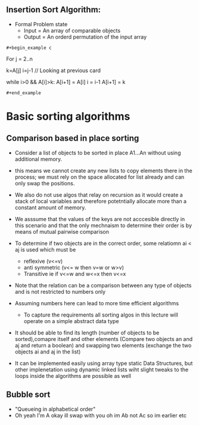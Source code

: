 ## Insertion Sort Algorithm:

- Formal Problem state
  - Input = An array of comparable objects
  - Output = An orderd permutation of the input array

```{=org}
#+begin_example c
```
For j = 2..n

k=A\[j\] i=j-1 // Looking at previous card

while i\>0 && A\[i\]\>k: A\[i+1\] = A\[i\] i = i-1 A\[i+1\] = k

```{=org}
#+end_example
```
# Basic sorting algorithms

## Comparison based in place sorting

- Consider a list of objects to be sorted in place A1...An without using
  additional memory.

- this means we cannot create any new lists to copy elements there in
  the process; we must rely on the space allocated for list already and
  can only swap the positions.

- We also do not use algos that relay on recursion as it would create a
  stack of local variables and therefore potetntially allocate more than
  a constant amount of memory.

- We asssume that the values of the keys are not acccesible directly in
  this scenario and that the only mechnaism to determine their order is
  by means of mutual pairwise comparison

- To determine if two objects are in the correct order, some relatiomn
  ai \< aj is used which must be

  - reflexive (v\<=v)
  - anti symmetric (v\<= w then v=w or w\>v)
  - Transitive ie if v\<=w and w\<=x then v\<=x

- Note that the relation can be a comparison between any type of objects
  and is not restricted to numbers only

- Assuming numbers here can lead to more time efficient algorithms

  - To capture the requirements all sorting algos in this lecture will
    operate on a simple abstract data type

- It should be able to find its length (number of objects to be
  sorted),comapre itself and other elements (Compare two objects an and
  aj and return a boolean) and swapping two elements (exchange the two
  objects ai and aj in the list)

- It can be implemented easily using array type static Data Structures,
  but other implenetation using dynamic linked lists wiht slight tweaks
  to the loops inside the algorithms are possible as well

## Bubble sort

- \"Queueing in alphabetical order\"
- Oh yeah I\'m A okay ill swap with you oh im Ab not Ac so im earlier
  etc
